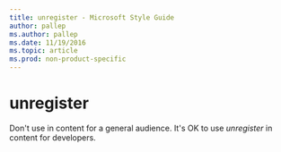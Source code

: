 ```yaml
---
title: unregister - Microsoft Style Guide
author: pallep
ms.author: pallep
ms.date: 11/19/2016
ms.topic: article
ms.prod: non-product-specific
---
```


# unregister

Don't use in content for a general audience. It's OK to use *unregister* in content for developers. 
